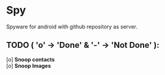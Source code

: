 # Spy
Spyware for android with github repository as server.
## TODO ( 'o' -> 'Done' & '-' -> 'Not Done' ): 
[o] <b>Snoop contacts</b><br>
[o] <b>Snoop Images</b><br>

